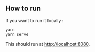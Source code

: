 ## How to run

If you want to run it locally :

```bash
yarn
yarn serve
```

This should run at [http://localhost:8080](http://localhost:8080).

